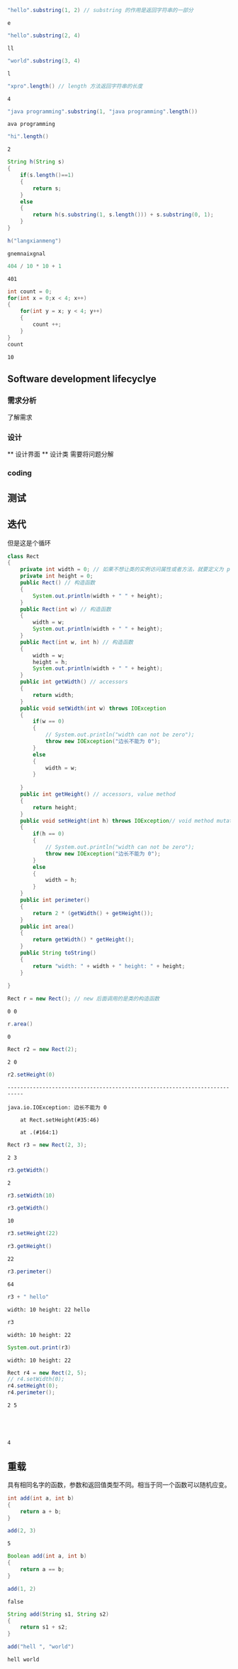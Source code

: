 ```Java
"hello".substring(1, 2) // substring 的作用是返回字符串的一部分
```




    e




```Java
"hello".substring(2, 4)
```




    ll




```Java
"world".substring(3, 4)
```




    l




```Java
"xpro".length() // length 方法返回字符串的长度
```




    4




```Java
"java programming".substring(1, "java programming".length())
```




    ava programming




```Java
"hi".length()
```




    2




```Java
String h(String s)
{
    if(s.length()==1)
    {
        return s;
    }
    else
    {
        return h(s.substring(1, s.length())) + s.substring(0, 1);
    }
}
```


```Java
h("langxianmeng")
```




    gnemnaixgnal




```Java
404 / 10 * 10 + 1
```




    401




```Java
int count = 0;
for(int x = 0;x < 4; x++)
{
    for(int y = x; y < 4; y++)
    {
        count ++;
    }
}
count
```




    10



## Software development lifecyclye
### 需求分析
了解需求
### 设计
** 设计界面
** 设计类
需要将问题分解
### coding

## 测试

## 迭代
但是这是个循环


```Java
class Rect
{
    private int width = 0; // 如果不想让类的实例访问属性或者方法，就要定义为 private
    private int height = 0;
    public Rect() // 构造函数
    {
        System.out.println(width + " " + height);
    }
    public Rect(int w) // 构造函数
    {
        width = w;
        System.out.println(width + " " + height);
    }
    public Rect(int w, int h) // 构造函数
    {
        width = w;
        height = h;
        System.out.println(width + " " + height);
    }
    public int getWidth() // accessors
    {
        return width;
    }
    public void setWidth(int w) throws IOException
    {
        if(w == 0)
        {
            // System.out.println("width can not be zero");
            throw new IOException("边长不能为 0");
        }
        else
        {
            width = w;
        }
        
    }
    public int getHeight() // accessors, value method
    {
        return height;
    }
    public void setHeight(int h) throws IOException// void method mutate
    {
        if(h == 0)
        {
            // System.out.println("width can not be zero");
            throw new IOException("边长不能为 0");
        }
        else
        {
            width = h;
        }
    }
    public int perimeter()
    {
        return 2 * (getWidth() + getHeight());
    }
    public int area()
    {
        return getWidth() * getHeight();
    }
    public String toString()
    {
        return "width: " + width + " height: " + height; 
    }
    
}
```


```Java
Rect r = new Rect(); // new 后面调用的是类的构造函数
```

    0 0
    


```Java
r.area()
```




    0




```Java
Rect r2 = new Rect(2); 
```

    2 0
    


```Java
r2.setHeight(0)
```


    ---------------------------------------------------------------------------

    java.io.IOException: 边长不能为 0

    	at Rect.setHeight(#35:46)

    	at .(#164:1)



```Java
Rect r3 = new Rect(2, 3);
```

    2 3
    


```Java
r3.getWidth()
```




    2




```Java
r3.setWidth(10)
```


```Java
r3.getWidth()
```




    10




```Java
r3.setHeight(22)
```


```Java
r3.getHeight()
```




    22




```Java
r3.perimeter()
```




    64




```Java
r3 + " hello"
```




    width: 10 height: 22 hello




```Java
r3
```




    width: 10 height: 22




```Java
System.out.print(r3)
```

    width: 10 height: 22


```Java
Rect r4 = new Rect(2, 5);
// r4.setWidth(0);
r4.setHeight(0);
r4.perimeter();

```

    2 5
    




    4



## 重载
具有相同名字的函数，参数和返回值类型不同。相当于同一个函数可以随机应变。


```Java
int add(int a, int b)
{
    return a + b;
}
```


```Java
add(2, 3)
```




    5




```Java
Boolean add(int a, int b)
{
    return a == b;
}
```


```Java
add(1, 2)
```




    false




```Java
String add(String s1, String s2)
{
    return s1 + s2;
}
```


```Java
add("hell ", "world")
```




    hell world




```Java

```
